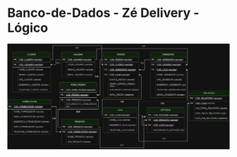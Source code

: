 # Banco-de-Dados - Zé Delivery - Lógico
<img src="https://github.com/yuutta5/Banco-de-Dados/blob/main/BDZeDeliveryLogico.drawio.png"/>
